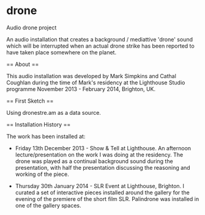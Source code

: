 drone
=====

Audio drone project

An audio installation that creates a background / mediattive 'drone' sound which will be interrupted when an actual drone strike has been reported to have taken place somewhere on the planet.

== About ==

This audio installation was developed by Mark Simpkins and Cathal Coughlan during the time of Mark's residency at the Lighthouse Studio programme November 2013 - February 2014, Brighton, UK.

== First Sketch ==

Using dronestre.am as a data source. 

== Installation History ==

The work has been installed at:

* Friday 13th December 2013 - Show & Tell at Lighthouse. An afternoon lecture/presentation on the work I was doing at the residency. The drone was played as a continual background sound during the presentation, with half the presentation discussing the reasoning and working of the piece.

* Thursday 30th January 2014 - SLR Event at Lighthouse, Brighton. I curated a set of interactive pieces installed around the gallery for the evening of the premiere of the short film SLR. Palindrone was installed in one of the gallery spaces.

